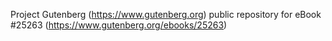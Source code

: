 Project Gutenberg (https://www.gutenberg.org) public repository for eBook #25263 (https://www.gutenberg.org/ebooks/25263)
